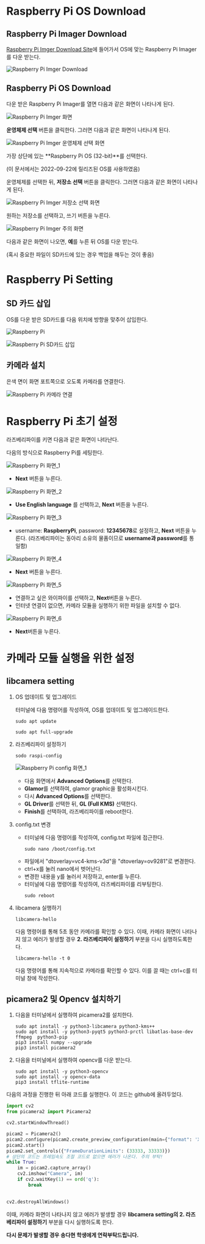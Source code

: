 # Raspberry Pi OS Download
## Raspberry Pi Imager Download
[Raspberry Pi Imger Download Site](https://www.raspberrypi.com/software/)에 들어가서 OS에 맞는 Raspberry Pi Imager를 다운 받는다.

![Raspberry Pi Imger Download](https://github.com/CBNU-Raspberry-Pi/Raspberry-Pi-Spectrometer/blob/main/setting%20img/Raspberry%20Pi%20Imager.png "Raspberry Pi Imger download 이미지")

## Raspberry Pi OS Download
다운 받은 Raspberry Pi Imager를 열면 다음과 같은 화면이 나타나게 된다. 

![Raspberry Pi Imger 화면](https://github.com/CBNU-Raspberry-Pi/Raspberry-Pi-Spectrometer/blob/main/setting%20img/Raspberry%20Pi%20OS_1.png "Raspberry Pi Imger 화면") 

**운영체제 선택** 버튼을 클릭한다. 그러면 다음과 같은 화면이 나타나게 된다.

![Raspberry Pi Imger 운영체제 선택 화면](https://github.com/CBNU-Raspberry-Pi/Raspberry-Pi-Spectrometer/blob/main/setting%20img/Raspberry%20Pi%20OS_2.png "Raspberry Pi Imger 운영체제 선택 화면")

가장 상단에 있는 **Raspberry Pi OS (32-bit)**를 선택한다. 

(이 문서에서는 2022-09-22에 릴리즈된 OS를 사용하였음)


운영체제를 선택한 뒤, **저장소 선택** 버튼을 클릭한다. 그러면 다음과 같은 화면이 나타나게 된다.

![Raspberry Pi Imger 저장소 선택 화면](https://github.com/CBNU-Raspberry-Pi/Raspberry-Pi-Spectrometer/blob/main/setting%20img/Raspberry%20Pi%20OS_3.png "Raspberry Pi Imger 저장소 선택 화면")

원하는 저장소를 선택하고, 쓰기 버튼을 누른다.

![Raspberry Pi Imger 주의 화면](https://github.com/CBNU-Raspberry-Pi/Raspberry-Pi-Spectrometer/blob/main/setting%20img/Raspberry%20Pi%20OS_4.png "Raspberry Pi Imger 주의 화면")

다음과 같은 화면이 나오면, **예**를 누른 뒤 OS를 다운 받는다.

(혹시 중요한 파일이 SD카드에 있는 경우 백업을 해두는 것이 좋음)

# Raspberry Pi Setting
## SD 카드 삽입

OS를 다운 받은 SD카드를 다음 위치에 방향을 맞추어 삽입한다. 

![Raspberry Pi](https://github.com/CBNU-Raspberry-Pi/Raspberry-Pi-Spectrometer/blob/main/setting%20img/Raspberry%20Pi%20Setting_1.png "Raspberry Pi")

![Raspberry Pi SD카드 삽입](https://github.com/CBNU-Raspberry-Pi/Raspberry-Pi-Spectrometer/blob/main/setting%20img/Raspberry%20Pi%20Setting_2.png "Raspberry Pi SD카드 삽입")

## 카메라 설치

은색 면이 화면 포트쪽으로 오도록 카메라를 연결한다. 

![Raspberry Pi 카메라 연결](https://github.com/CBNU-Raspberry-Pi/Raspberry-Pi-Spectrometer/blob/main/setting%20img/Raspberry%20Pi%20Setting_3.gif "Raspberry 카메라 연결")


# Raspberry Pi 초기 설정

라즈베리파이를 키면 다음과 같은 화면이 나타난다. 

다음의 방식으로 Raspberry Pi를 세팅한다. 

![Raspberry Pi 화면_1](https://github.com/CBNU-Raspberry-Pi/Raspberry-Pi-Spectrometer/blob/main/setting%20img/Raspberry%20Pi%20Setup_1.png)

* **Next** 버튼을 누른다.

![Raspberry Pi 화면_2](https://github.com/CBNU-Raspberry-Pi/Raspberry-Pi-Spectrometer/blob/main/setting%20img/Raspberry%20Pi%20Setup_2.png)

* **Use English language** 를 선택하고, **Next** 버튼을 누른다.

![Raspberry Pi 화면_3](https://github.com/CBNU-Raspberry-Pi/Raspberry-Pi-Spectrometer/blob/main/setting%20img/Raspberry%20Pi%20Setup_3.png)

* username: **RaspberryPi**, password: **12345678**로 설정하고, **Next** 버튼을 누른다. (라즈베리파이는 동아리 소유의 물품이므로 **username과 password**를 통일함)

![Raspberry Pi 화면_4](https://github.com/CBNU-Raspberry-Pi/Raspberry-Pi-Spectrometer/blob/main/setting%20img/Raspberry%20Pi%20Setup_4.png)
* **Next** 버튼을 누른다.

![Raspberry Pi 화면_5](https://github.com/CBNU-Raspberry-Pi/Raspberry-Pi-Spectrometer/blob/main/setting%20img/Raspberry%20Pi%20Setup_5.png)
* 연결하고 싶은 와이파이를 선택하고, **Next**버튼을 누른다.
* 인터넷 연결이 없으면, 카메라 모듈을 실행하기 위한 파일을 설치할 수 없다.

![Raspberry Pi 화면_6](https://github.com/CBNU-Raspberry-Pi/Raspberry-Pi-Spectrometer/blob/main/setting%20img/Raspberry%20Pi%20Setup_6.png)
* **Next**버튼을 누른다.

# 카메라 모듈 실행을 위한 설정

## libcamera setting
1. OS 업데이트 및 업그레이드
   
   터미널에 다음 명령어를 작성하여, OS를 업데이트 및 업그레이드한다.
   ```
   sudo apt update
   ```
   ```
   sudo apt full-upgrade
   ```
2. 라즈베리파이 설정하기
   ```
   sodo raspi-config
   ```
   ![Raspberry Pi config 화면_1](https://github.com/CBNU-Raspberry-Pi/Raspberry-Pi-Spectrometer/blob/main/setting%20img/Raspberry%20Pi%20config_1.png)
   * 다음 화면에서 **Advanced Options**를 선택한다.
   * **Glamor**를 선택하여, glamor graphic을 활성화시킨다.
   * 다시  **Advanced Options**를 선택한다.
   * **GL Driver**를 선택한 뒤, **GL (Full KMS)** 선택한다.
   * **Finish**를 선택하여, 라즈베리파이를 reboot한다.


3. config.txt 변경
   
   * 터미널에 다음 명령어를 작성하여, config.txt 파일에 접근한다.
     ```
     sudo nano /boot/config.txt
      ```
   * 파일에서  "dtoverlay=vc4-kms-v3d"을 "dtoverlay=ov9281"로 변경한다.
   * ctrl+x를 눌러 nano에서 벗어난다.
   * 변경한 내용을 y를 눌러서 저장하고, enter를 누른다. 
   * 터미널에 다음 명령어를 작성하여, 라즈베리파이를 리부팅한다.
      ```
     sudo reboot
      ```

4. libcamera 실행하기
   ```
   libcamera-hello
   ```
   다음 명령어를 통해 5초 동안 카메라를 확인할 수 있다. 이때, 카메라 화면이 나타나지 않고 에러가 발생할 경우 **2. 라즈베리파이 설정하기** 부분을 다시 실행하도록한다.


   ```
   libcamera-hello -t 0
   ```
   다음 명령어를 통해 지속적으로 카메라를 확인할 수 있다. 이를 끌 때는 ctrl+c를 터미널 창에 작성한다.

   
## picamera2 및 Opencv 설치하기

1. 다음을 터미널에서 실행하여 picamera2를 설치한다.

       sudo apt install -y python3-libcamera python3-kms++
       sudo apt install -y python3-pyqt5 python3-prctl libatlas-base-dev ffmpeg  python3-pip
       pip3 install numpy --upgrade
       pip3 install picamera2

2. 다음을 터미널에서 실행하여 opencv를 다운 받는다.
   
       sudo apt install -y python3-opencv
       sudo apt install -y opencv-data
       pip3 install tflite-runtime

다음의 과정을 진행한 뒤 아래 코드를 실행한다. 이 코드는 github에 올려두었다.

``` python
import cv2
from picamera2 import Picamera2

cv2.startWindowThread()

picam2 = Picamera2()
picam2.configure(picam2.create_preview_configuration(main={"format": 'XRGB8888', "size": (640, 480)}))
picam2.start()
picam2.set_controls({"FrameDurationLimits": (33333, 33333)})
# 상단의 코드는 프레임속도 조절 코드로 없으면 에러가 나온다. 주의 부탁!
while True:
    im = picam2.capture_array()
    cv2.imshow("Camera", im)
    if cv2.waitKey(1) == ord('q'):
        break

        
cv2.destroyAllWindows()

``` 

이때, 카메라 화면이 나타나지 않고 에러가 발생할 경우 **libcamera setting의 2. 라즈베리파이 설정하기** 부분을 다시 실행하도록 한다.

**다시 문제가 발생할 경우 송다현 학생에게 연락부탁드립니다.**

